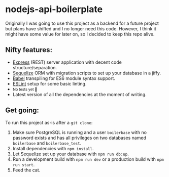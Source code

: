 # nodejs-api-boilerplate

Originally I was going to use this project as a backend for a future project but plans have shifted and I no longer need this code. However, I think it might have some value for later on, so I decided to keep this repo alive.

## Nifty features:

- [Express](https://expressjs.com) (REST) server application with decent code structure/separation.
- [Sequelize](https://sequelize.org) ORM with migration scripts to set up your database in a jiffy.
- [Babel](https://babeljs.io) transpiling for ES6 module syntax support.
- [ESLint](https://eslint.org) setup for some basic linting.
- <small>No tests yet 🤫</small>
- Latest version of all the dependencies at the moment of writing.

## Get going:

To run this project as-is after a `git clone`:

1. Make sure PostgreSQL is running and a user `boilerbase` with no password exists and has all privileges on two databases named `boilerbase` and `boilerbase_test`.
2. Install dependencies with `npm install`.
3. Let Sequelize set up your database with `npm run db:up`.
4. Run a development build with `npm run dev` or a production build with `npm run start`.
5. Feed the cat.
